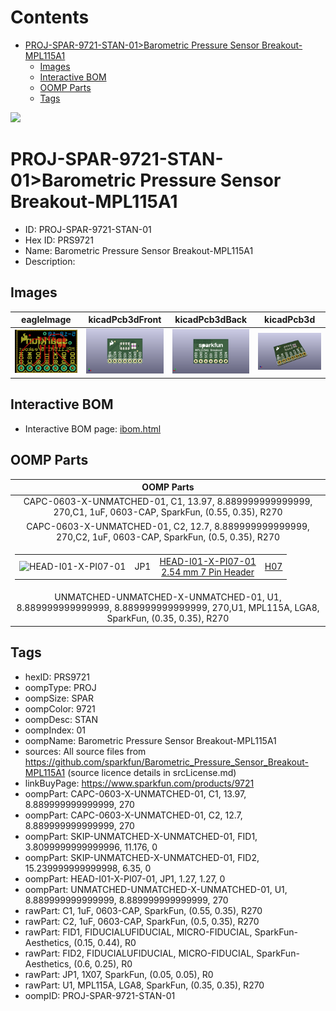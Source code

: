 



Contents
========

* [PROJ-SPAR-9721-STAN-01>Barometric Pressure Sensor Breakout-MPL115A1](#proj-spar-9721-stan-01barometric-pressure-sensor-breakout-mpl115a1)
	* [Images](#images)
	* [Interactive BOM](#interactive-bom)
	* [OOMP Parts](#oomp-parts)
	* [Tags](#tags)
  
![][im]
# PROJ-SPAR-9721-STAN-01>Barometric Pressure Sensor Breakout-MPL115A1

- ID: PROJ-SPAR-9721-STAN-01
- Hex ID: PRS9721
- Name: Barometric Pressure Sensor Breakout-MPL115A1
- Description: 

## Images
  
  

|eagleImage|kicadPcb3dFront|kicadPcb3dBack|kicadPcb3d|
| :---: | :---: | :---: | :---: |
|[![eagleImage](eagleImage_140.png)](eagleImage_600.png)|[![kicadPcb3dFront](kicadPcb3dFront_140.png)](kicadPcb3dFront_600.png)|[![kicadPcb3dBack](kicadPcb3dBack_140.png)](kicadPcb3dBack_600.png)|[![kicadPcb3d](kicadPcb3d_140.png)](kicadPcb3d_600.png)|

## Interactive BOM

- Interactive BOM page: [ibom.html](kicad/bom/ibom.html)

## OOMP Parts
  

|OOMP Parts|
| :---: |
|CAPC-0603-X-UNMATCHED-01, C1, 13.97, 8.889999999999999, 270,C1, 1uF, 0603-CAP, SparkFun, (0.55, 0.35), R270|
|CAPC-0603-X-UNMATCHED-01, C2, 12.7, 8.889999999999999, 270,C2, 1uF, 0603-CAP, SparkFun, (0.5, 0.35), R270|
|<table><tr><td>![HEAD-I01-X-PI07-01](https://raw.githubusercontent.com/oomlout/oomlout_OOMP_parts/main/HEAD-I01-X-PI07-01/image_140.jpg)</td><td> JP1</td><td>[HEAD-I01-X-PI07-01<br>2.54 mm 7 Pin Header](https://github.com/oomlout/oomlout_OOMP_parts/tree/main/HEAD-I01-X-PI07-01/)</td><td>[H07](https://github.com/oomlout/oomlout_OOMP_parts/tree/main/HEAD-I01-X-PI07-01/)</td></tr></table>|
|UNMATCHED-UNMATCHED-X-UNMATCHED-01, U1, 8.889999999999999, 8.889999999999999, 270,U1, MPL115A, LGA8, SparkFun, (0.35, 0.35), R270|

## Tags

- hexID: PRS9721
- oompType: PROJ
- oompSize: SPAR
- oompColor: 9721
- oompDesc: STAN
- oompIndex: 01
- oompName: Barometric Pressure Sensor Breakout-MPL115A1
- sources: All source files from https://github.com/sparkfun/Barometric_Pressure_Sensor_Breakout-MPL115A1 (source licence details in srcLicense.md)
- linkBuyPage: https://www.sparkfun.com/products/9721
- oompPart: CAPC-0603-X-UNMATCHED-01, C1, 13.97, 8.889999999999999, 270
- oompPart: CAPC-0603-X-UNMATCHED-01, C2, 12.7, 8.889999999999999, 270
- oompPart: SKIP-UNMATCHED-X-UNMATCHED-01, FID1, 3.8099999999999996, 11.176, 0
- oompPart: SKIP-UNMATCHED-X-UNMATCHED-01, FID2, 15.239999999999998, 6.35, 0
- oompPart: HEAD-I01-X-PI07-01, JP1, 1.27, 1.27, 0
- oompPart: UNMATCHED-UNMATCHED-X-UNMATCHED-01, U1, 8.889999999999999, 8.889999999999999, 270
- rawPart: C1, 1uF, 0603-CAP, SparkFun, (0.55, 0.35), R270
- rawPart: C2, 1uF, 0603-CAP, SparkFun, (0.5, 0.35), R270
- rawPart: FID1, FIDUCIALUFIDUCIAL, MICRO-FIDUCIAL, SparkFun-Aesthetics, (0.15, 0.44), R0
- rawPart: FID2, FIDUCIALUFIDUCIAL, MICRO-FIDUCIAL, SparkFun-Aesthetics, (0.6, 0.25), R0
- rawPart: JP1, 1X07, SparkFun, (0.05, 0.05), R0
- rawPart: U1, MPL115A, LGA8, SparkFun, (0.35, 0.35), R270
- oompID: PROJ-SPAR-9721-STAN-01



[im]: kicadPcb3d_450.png
